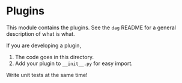 # Plugins

This module contains the plugins.  See the `dag` README for a
general description of what is what.

If you are developing a plugin,
1. The code goes in this directory.
1. Add your plugin to `__init__.py` for easy import.

Write unit tests at the same time!

